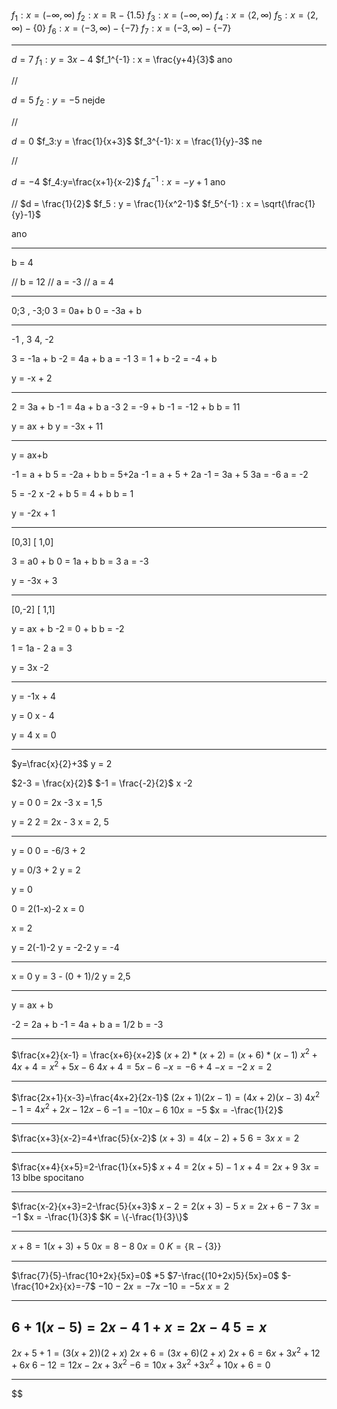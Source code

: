 $f_1: x =  (-\infty, \infty)$
$f_2: x = \mathbb{R} - \{1.5\}$
$f_3: x = (-\infty, \infty)$
$f_4: x = \langle 2, \infty)$
$f_5 : x =\langle 2, \infty) - \{0\}$
$f_6 : x = \langle -3, \infty) - \{-7\}$
$f_7 : x = (-3, \infty) - \{-7\}$

---

$d=7$
$f_1: y = 3x-4$
$f_1^{-1} : x = \frac{y+4}{3}$
ano

//

$d = 5$
$f_2: y = -5$
nejde

//

$d = 0$
$f_3:y = \frac{1}{x+3}$
$f_3^{-1}: x = \frac{1}{y}-3$
ne

//

$d=-4$
$f_4:y=\frac{x+1}{x-2}$
$f_4^{-1} : x = -y+1$
ano

//
$d = \frac{1}{2}$
$f_5 : y = \frac{1}{x^2-1}$
$f_5^{-1} : x = \sqrt{\frac{1}{y}-1}$

ano


---

b = 4

//
b = 12
//
a = -3
//
a = 4

---

0;3 , -3;0
3 = 0a+ b
0 = -3a + b


---
-1 , 3
4, -2

3 = -1a + b
-2 = 4a + b
a = -1
3 = 1 + b
-2 = -4 + b

y = -x + 2

---
 2 = 3a  + b
 -1 = 4a + b 
a -3
2 = -9 + b
-1 = -12 + b
b = 11 

y = ax + b
y = -3x + 11


---

y = ax+b

-1 = a + b
5 = -2a + b
b = 5+2a
-1 = a + 5 + 2a
-1 = 3a + 5
3a = -6
a = -2

5 = -2 x -2 + b
5 = 4 + b
b =  1

y = -2x + 1


---

[0,3]  [ 1,0]

3 = a0 + b
0 = 1a + b
b = 3
a = -3

y = -3x + 3

---

[0,-2]  [ 1,1]

y = ax + b
-2 = 0 + b
b = -2 

1 = 1a - 2
a = 3

y = 3x -2

---

y = -1x + 4

y = 0
x - 4


y = 4
x = 0

---

$y=\frac{x}{2}+3$
y = 2

$2-3 = \frac{x}{2}$
$-1 = \frac{-2}{2}$
x -2


y = 0
0 = 2x -3
x = 1,5

y = 2
2 = 2x - 3
x = 2, 5

---

y = 0
0 = -6/3 + 2

y = 0/3 + 2
y = 2

y = 0

0 = 2(1-x)-2
x = 0


x = 2

y = 2(-1)-2
y = -2-2
y = -4

---


x = 0
y = 3 - (0 + 1)/2
y = 2,5


---



y = ax + b

-2 = 2a + b
-1 = 4a + b
a = 1/2
b = -3

---

$\frac{x+2}{x-1} = \frac{x+6}{x+2}$
$(x+2) * (x+2) = (x+6) * (x-1)$
$x^2 + 4x + 4 = x^2 +5x - 6$
$4x +4 = 5x -6$
$-x = -6 + 4$
$-x = -2$
$x = 2$

---


$\frac{2x+1}{x-3}=\frac{4x+2}{2x-1}$
$(2x+1)(2x-1)=(4x+2)(x-3)$
$4x^2-1 = 4x^2 + 2x - 12x - 6$ 
$-1 = -10x - 6$
$10x = -5$
$x = -\frac{1}{2}$

---


$\frac{x+3}{x-2}=4+\frac{5}{x-2}$
$(x+3)= 4(x-2)+5$
$6 = 3x$
$x = 2$

---

$\frac{x+4}{x+5}=2-\frac{1}{x+5}$
$x+4=2(x+5)-1$
$x+4 = 2x + 9$
$3x = 13$
blbe spocitano

---

$\frac{x-2}{x+3}=2-\frac{5}{x+3}$
$x-2=2(x+3)-5$
$x = 2x + 6 - 7$
$3x = -1$
$x = -\frac{1}{3}$
$K = \{-\frac{1}{3}\}$

---

$x+8 = 1(x+3)+5$
$0x = 8-8$
$0x = 0$
$K = \{\mathbb{R}-\{3\}\}$


---

$\frac{7}{5}-\frac{10+2x}{5x}=0$  \*5
$7-\frac{(10+2x)5}{5x}=0$
$-\frac{10+2x}{x}=-7$
$-10-2x=-7x$
$-10 = -5x$
$x = 2$

---

$6+1(x-5) = 2x-4$
$1+x = 2x-4$
$5 = x$
---

$2x+5+1=(3(x+2))(2+x)$
$2x+6=(3x+6)(2+x)$
$2x+6=6x+3x^2+12+6x$
$6-12=12x-2x+3x^2$
$-6=10x+3x^2$
$+3x^2+10x+6=0$

---

$$